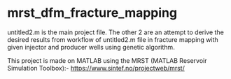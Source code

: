 # mrst_dfm_fracture_mapping

untitled2.m is the main project file. The other 2 are an attempt to derive the desired results from workflow of untitled2.m file in fracture mapping with given injector and producer wells using genetic algorithm. 

This project is made on MATLAB using the MRST (MATLAB Reservoir Simulation Toolbox):-
https://www.sintef.no/projectweb/mrst/
